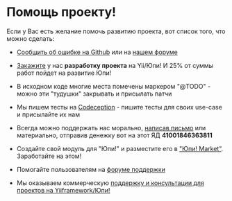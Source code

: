 # Помощь проекту! #

Если у Вас есть желание помочь развитию проекта, вот список того, что можно сделать:

- [Сообщить об ошибке на Github](https://github.com/yupe/yupe/issues/new) или на [нашем форуме](http://talk.yupe.ru/viewforum.php?id=2)

- [Закажите](http://amylabs.ru/contact) у нас **разработку проекта** на Yii/Юпи! И 25% от суммы работ пойдет на развитие Юпи!

- В исходном коде многие места помечены маркером "@TODO" - можно эти "тудушки" закрывать и присылать патчи

- Мы пишем тесты на [Codeception](http://yupe.ru/codeception/) - пишите тесты для своих use-case и присылайте их нам

- Всегда можно поддержать нас морально, [написав письмо](http://yupe.ru/contacts) или материально, отправив денежку вот на этот ЯД **41001846363811**

- Создайте свой модуль для "Юпи!" и разместите его в ["Юпи! Market"](http://yupe.ru/marketplace). Заработайте на этом!

- Помогайте пользователям на [форуме поддержки](http://talk.yupe.ru/)

- Мы оказываем коммерческую [поддержку и консультации для проектов на Yiiframework/Юпи!](http://amylabs.ru/contact)
